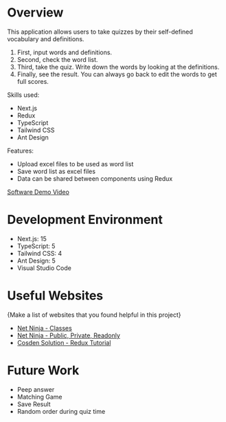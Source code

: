 # Overview

This application allows users to take quizzes by their self-defined vocabulary and definitions.
1) First, input words and definitions.
2) Second, check the word list.
3) Third, take the quiz. Write down the words by looking at the definitions.
4) Finally, see the result.  You can always go back to edit the words to get full scores.

Skills used:
- Next.js
- Redux
- TypeScript
- Tailwind CSS
- Ant Design

Features:
- Upload excel files to be used as word list
- Save word list as excel files
- Data can be shared between components using Redux

[Software Demo Video](https://youtu.be/15ykQzB2HJ4)

# Development Environment

- Next.js: 15
- TypeScript: 5
- Tailwind CSS: 4
- Ant Design: 5
- Visual Studio Code

# Useful Websites

{Make a list of websites that you found helpful in this project}

- [Net Ninja - Classes](https://youtu.be/OsFwOzr3_sE?si=doAvUWI6JFRwZaBN)
- [Net Ninja - Public, Private, Readonly](https://youtu.be/aYmnwDlPB8s?si=d8aLVd0gpTiu8htC)
- [Cosden Solution - Redux Tutorial](https://youtu.be/5yEG6GhoJBs?si=gc8xQWX18mMC8pGI)
# Future Work

- Peep answer
- Matching Game
- Save Result
- Random order during quiz time
